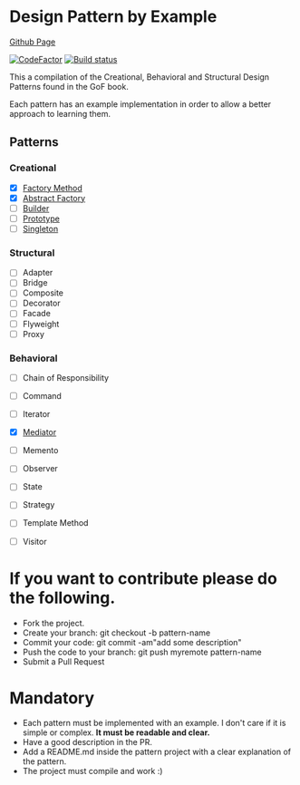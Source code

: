 # Design Pattern by Example

[Github Page](https://pedromsmoreira.github.io/design-patterns-by-example/)

[![CodeFactor](https://www.codefactor.io/repository/github/pedromsmoreira/design-patterns-by-example/badge)](https://www.codefactor.io/repository/github/pedromsmoreira/design-patterns-by-example)
[![Build status](https://ci.appveyor.com/api/projects/status/384q154ua7slawyj/branch/master?svg=true)](https://ci.appveyor.com/project/pedromsmoreira/design-patterns-by-example/branch/master)

This a compilation of the Creational, Behavioral and Structural Design Patterns found in the GoF book.

Each pattern has an example implementation in order to allow a better approach to learning them.

## Patterns

### Creational

- [x] [Factory Method](https://github.com/pedromsmoreira/design-patterns-by-example/tree/master/src/FactoryMethodPattern)
- [x] [Abstract Factory](https://github.com/pedromsmoreira/design-patterns-by-example/tree/master/src/AbstractFactoryPattern)
- [ ] [Builder](https://github.com/pedromsmoreira/design-patterns-by-example/tree/master/src/BuilderPattern)
- [ ] [Prototype](https://github.com/pedromsmoreira/design-patterns-by-example/tree/master/src/PrototypePattern)
- [ ] [Singleton](https://github.com/pedromsmoreira/design-patterns-by-example/tree/master/src/SingletonPattern)

### Structural

- [ ] Adapter
- [ ] Bridge
- [ ] Composite
- [ ] Decorator
- [ ] Facade
- [ ] Flyweight
- [ ] Proxy

### Behavioral

- [ ] Chain of Responsibility
- [ ] Command
- [ ] Iterator
- [x] [Mediator](https://github.com/pedromsmoreira/design-patterns-by-example/tree/master/src/MediatorPattern)
- [ ] Memento
- [ ] Observer
- [ ] State
- [ ] Strategy
- [ ] Template Method
- [ ] Visitor


# If you want to contribute please do the following.

* Fork the project.
* Create your branch: git checkout -b pattern-name 
* Commit your code: git commit -am"add some description"
* Push the code to your branch: git push myremote pattern-name
* Submit a Pull Request

# Mandatory

* Each pattern must be implemented with an example. I don't care if it is simple or complex. __It must be readable and clear.__
* Have a good description in the PR.
* Add a README.md inside the pattern project with a clear explanation of the pattern.
* The project must compile and work :)

